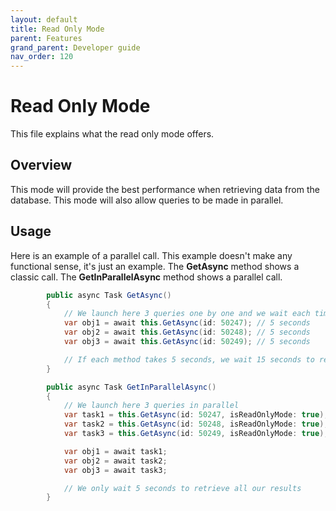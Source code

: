 ```yaml
---
layout: default
title: Read Only Mode
parent: Features
grand_parent: Developer guide
nav_order: 120
---
```


# Read Only Mode

This file explains what the read only mode offers.

## Overview

This mode will provide the best performance when retrieving data from the database. This mode will also allow queries to be made in parallel.

## Usage

Here is an example of a parallel call. This example doesn't make any functional sense, it's just an example.
The **GetAsync** method shows a classic call.
The **GetInParallelAsync** method shows a parallel call.

``` csharp
        public async Task GetAsync()
        {
            // We launch here 3 queries one by one and we wait each time for the result
            var obj1 = await this.GetAsync(id: 50247); // 5 seconds
            var obj2 = await this.GetAsync(id: 50248); // 5 seconds
            var obj3 = await this.GetAsync(id: 50249); // 5 seconds

            // If each method takes 5 seconds, we wait 15 seconds to retrieve all our results
        }

        public async Task GetInParallelAsync()
        {
            // We launch here 3 queries in parallel
            var task1 = this.GetAsync(id: 50247, isReadOnlyMode: true); // 5 seconds
            var task2 = this.GetAsync(id: 50248, isReadOnlyMode: true); // 5 seconds
            var task3 = this.GetAsync(id: 50249, isReadOnlyMode: true); // 5 seconds

            var obj1 = await task1;
            var obj2 = await task2;
            var obj3 = await task3;

            // We only wait 5 seconds to retrieve all our results
        }
```
